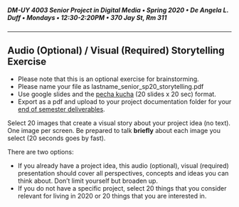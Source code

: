 ##### DM-UY 4003 Senior Project in Digital Media • Spring 2020 • De Angela L. Duff • Mondays • 12:30-2:20PM • 370 Jay St, Rm 311

---

## Audio (Optional) / Visual (Required) Storytelling Exercise
* Please note that this is an optional exercise for brainstorming.
* Please name your file as lastname_senior_sp20_storytelling.pdf
* Use google slides and the [pecha kucha](pecha_kucha.md) (20 slides x 20 sec) format. 
* Export as a pdf and upload to your project documentation folder for your [end of semester deliverables](end_of_semester_deliverables.md).

Select 20 images that create a visual story about your project idea (no text). 
One image per screen. 
Be prepared to talk **briefly** about each image you select (20 seconds goes by fast). 

There are two options:
* If you already have a project idea, this audio (optional), visual (required) presentation should cover all perspectives, concepts and ideas you can think about. Don’t limit yourself but broaden up.
* If you do not have a specific project, select 20 things that you consider relevant for living in 2020 or 20 things that you are interested in.